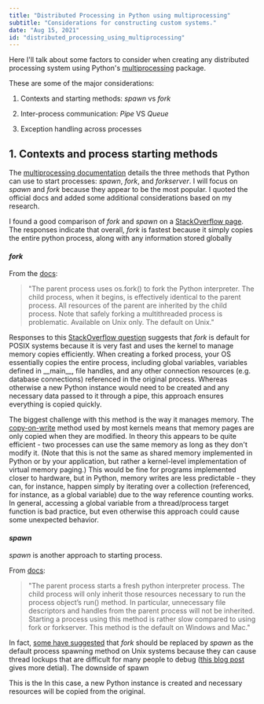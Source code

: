 ```yaml
---
title: "Distributed Processing in Python using multiprocessing"
subtitle: "Considerations for constructing custom systems."
date: "Aug 15, 2021"
id: "distributed_processing_using_multiprocessing"
---
```




Here I'll talk about some factors to consider when creating any distributed processing system using Python's [multiprocessing](https://docs.python.org/3/library/multiprocessing.html) package.


These are some of the major considerations:

1. Contexts and starting methods: _spawn_ vs _fork_

2. Inter-process communication: _Pipe_ VS _Queue_

3. Exception handling across processes


## 1. Contexts and process starting methods

The [multiprocessing documentation](https://docs.python.org/3/library/multiprocessing.html#contexts-and-start-methods) details the three methods that Python can use to start processes: _spawn_, _fork_, and _forkserver_. 
I will focus on _spawn_ and _fork_ because they appear to be the most popular. 
I quoted the official docs and added some additional considerations based on my research.

I found a good comparison of _fork_ and _spawn_ on a [StackOverflow page](https://stackoverflow.com/questions/64095876/multiprocessing-fork-vs-spawn). 
The responses indicate that overall, _fork_ is fastest because it simply copies the entire python process, along with any information stored globally 


#### _fork_

From the [docs](https://docs.python.org/3/library/multiprocessing.html#contexts-and-start-methods): 
> "The parent process uses os.fork() to fork the Python interpreter. 
> The child process, when it begins, is effectively identical to the parent process. 
> All resources of the parent are inherited by the child process. Note that safely forking a multithreaded process is problematic. 
> Available on Unix only. The default on Unix."

Responses to this [StackOverflow question](https://stackoverflow.com/questions/64095876/multiprocessing-fork-vs-spawn) suggests that _fork_ is default for POSIX systems because it is very fast and uses the kernel to manage memory copies efficiently. 
When creating a forked process, your OS essentially copies the entire process, including global variables, variables defined in \_\_main\_\_, file handles, and any other connection resources (e.g. database connections) referenced in the original process. 
Whereas otherwise a new Python instance would need to be created and any necessary data passed to it through a pipe, this approach ensures everything is copied quickly.

The biggest challenge with this method is the way it manages memory.
The [copy-on-write](https://en.wikipedia.org/wiki/Copy-on-write) method used by most kernels means that memory pages are only copied when they are modified. 
In theory this appears to be quite efficient - two processes can use the same memory as long as they don't modify it. 
(Note that this is not the same as shared memory implemented in Python or by your application, but rather a kernel-level implementation of virtual memory paging.)
This would be fine for programs implemented closer to hardware, but in Python, memory writes are less predictable - they can, for instance, happen simply by iterating over a collection (referenced, for instance, as a global variable) due to the way reference counting works. 
In general, accessing a global variable from a thread/process target function is bad practice, but even otherwise this approach could cause some unexpected behavior. 



#### _spawn_

_spawn_ is another approach to starting process. 

From [docs](https://docs.python.org/3/library/multiprocessing.html#contexts-and-start-methods): 
> "The parent process starts a fresh python interpreter process. 
> The child process will only inherit those resources necessary to run the process object’s run() method. 
> In particular, unnecessary file descriptors and handles from the parent process will not be inherited. 
> Starting a process using this method is rather slow compared to using fork or forkserver. 
> This method is the default on Windows and Mac."



In fact, [some have suggested](https://bugs.python.org/issue40379) that _fork_ should be replaced by _spawn_ as the default process spawning method on Unix systems because they can cause thread lockups that are difficult for many people to debug ([this blog post](https://pythonspeed.com/articles/python-multiprocessing/) gives more detial). 
The downside of spawn


This is the In this case, a new Python instance is created and necessary resources will be copied from the original.
